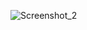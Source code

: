![Screenshot_2](https://user-images.githubusercontent.com/75525090/121806369-3ac35400-cc58-11eb-80fe-426a46a61bb6.png)
